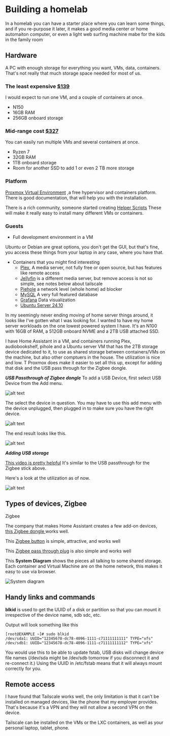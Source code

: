 # Building a homelab

In a homelab you can have a starter place where you can learn some things, and if you re-purpose it later, it makes a good media center or home automaiton computer, or even a light web surfing machine mabe for the kids in the family room

## Hardware
A PC with enough storage for everything you want, VMs, data, containers.  That's not really that much storage space needed for most of us.

### The least expensive [$139](https://www.amazon.com/dp/B0F13Q2SLL?th=1)
I would expect to run one VM, and a couple of containers at once. 
- N150 
- 16GB RAM  
- 256GB onboard storage 


### Mid-range cost [$327](https://www.amazon.com/GMKtec-ryzen-mini-pc-computers/dp/B0CD7Y4C5Y?th=1)
You can easily run multiple VMs and several containers at once.
- Ryzen 7
- 32GB RAM
- 1TB onboard storage
- Room for another SSD to add 1 or even 2 TB more storage


### Platform
[Proxmox Virtual Environment](https://www.proxmox.com/en/products/proxmox-virtual-environment/overview) ,a free hypervisor and containers platform. There is good documentation, that will help you with the installation. 

There is a rich community, someone started creating [Helper Scripts](https://community-scripts.github.io/ProxmoxVE/scripts) These will make it really easy to install many different VMs or containers.

### Guests
- Full development environment in a VM

Ubuntu or Debian are great options, you don't get the GUI, but that's fine, you access these things from your laptop in any case, where you have that.


- Containers that you might find interesting
  - [Plex](https://www.plex.tv/), A media server, not fully free or open source, but has features like remote access
  - [Jellyfin](https://community-scripts.github.io/ProxmoxVE/scripts?id=jellyfin) is a different media server, but remove access is not so simple, see notes below about tailscale
  - [Piehole](https://community-scripts.github.io/ProxmoxVE/scripts?id=pihole) a network level (whole home) ad blocker
  - [MySQL](https://community-scripts.github.io/ProxmoxVE/scripts?id=mysql) A very full featured database
  - [Grafana](https://community-scripts.github.io/ProxmoxVE/scripts?id=grafana) Data visualization
  - [Ubuntu Server 24.10](https://community-scripts.github.io/ProxmoxVE/scripts?id=ubuntu2410-vm)



In my seemingly never ending moving of home server things around, it looks like I've gotten what I was looking for.  I wanted to have my home server workloads on the one lowest powered system I have. It's an N100 with 16GB of RAM, a 512GB onboard NVME and a 2TB USB attached SSD.

I have Home Assistant in a VM, and containers running  Plex, audiobookshelf, pihole and a Ubuntu server VM that has the 2TB storage device dedicated to it, to use as shared storage between containers/VMs on the machine, but also other comptuers in the house. The utilization is nice and low.  T
Proxmox does make it easier to set all this up, except for adding that disk and the USB pass through for the Zigbee dongle. 

***USB Passthrough of Zigbee dongle***
To add a USB Device, first select USB Device from the Add menu. 

![alt text](image-3.png)

The select the device in question.  You may have to use this add menu with the device unplugged, then plugged in to make sure you have the right device. 

![alt text](image-2.png)


The end result looks like this.

![alt text](image.png)


***Adding USB storage***

[This video is pretty helpful](https://www.youtube.com/watch?v=tKD-dgSKBxU) It's similar to the USB passthrough for the Zigbee stick above.



Here's a look at the utilization as of now.

![alt text](image-1.png)

## Types of devices, Zigbee

Zigbee

The company that makes Home Assistant creates a few add-on devices,[ this Zigbee dongle ](https://www.home-assistant.io/connectzbt1/) works well.



This [Zigbee button](https://www.amazon.com/SONOFF-SNZB-01P-Wireless-Supports-Connected/dp/B0CL9JTMWF/ref=ast_sto_dp_puis) is simple, attractive, and works well

This [Zigbee pass through plug](https://www.amazon.com/THIRDREALITY-Real-time-Monitoring-Compatible-SmartThings/dp/B0BPY2KRHH?ref_=ast_sto_dp&th=1) is also simple and works well


This **System Diagram** shows the pieces all talking to some shared storage.  Each container and Virtual Machine are on the home network, this makes it easy to use via browser.

![System diagram](image-5.png)

## Handy links and commands

**blkid** is used to get the UUID of a disk or partition so that you can mount it irrespective of the device name, sdb sdc, etc. 

Output will look something like this
```
[root@EXAMPLE ~]# sudo blkid
/dev/sda1: UUID="12345678-dc78-4096-1111-c71111111111" TYPE="xfs"
/dev/sdb1: UUID="12345678-dc78-4096-1111-c71111111112" TYPE="xfs"
```

You would use this to be able to update fstab, USB disks will change device file names (/dev/sda might be /dev/sdb tomorrow if you disconnect it and re-connect it.)  Using the UUID in /etc/fstab means that it will always mount correctly for you.

## Remote access

I have found that Tailscale works well, the only limitation is that it can't be installed on managed devices, like the phone that my employer provides.  That's because it's a VPN and they will not allow a second VPN on the device.  

Tailscale can be installed on the VMs or the LXC containers, as well as your personal laptop, tablet, phone.